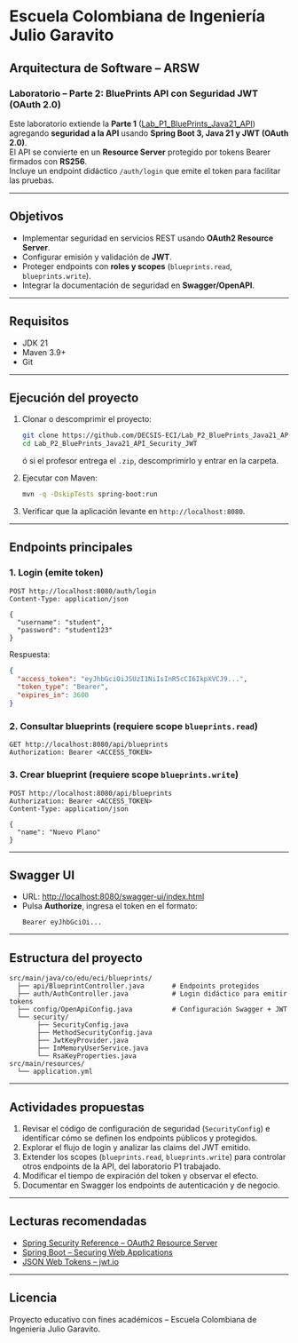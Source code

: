 # Escuela Colombiana de Ingeniería Julio Garavito
## Arquitectura de Software – ARSW
### Laboratorio – Parte 2: BluePrints API con Seguridad JWT (OAuth 2.0)

Este laboratorio extiende la **Parte 1** ([Lab_P1_BluePrints_Java21_API](https://github.com/DECSIS-ECI/Lab_P1_BluePrints_Java21_API)) agregando **seguridad a la API** usando **Spring Boot 3, Java 21 y JWT (OAuth 2.0)**.  
El API se convierte en un **Resource Server** protegido por tokens Bearer firmados con **RS256**.  
Incluye un endpoint didáctico `/auth/login` que emite el token para facilitar las pruebas.

---

## Objetivos
- Implementar seguridad en servicios REST usando **OAuth2 Resource Server**.
- Configurar emisión y validación de **JWT**.
- Proteger endpoints con **roles y scopes** (`blueprints.read`, `blueprints.write`).
- Integrar la documentación de seguridad en **Swagger/OpenAPI**.

---

## Requisitos
- JDK 21
- Maven 3.9+
- Git

---

## Ejecución del proyecto
1. Clonar o descomprimir el proyecto:
   ```bash
   git clone https://github.com/DECSIS-ECI/Lab_P2_BluePrints_Java21_API_Security_JWT.git
   cd Lab_P2_BluePrints_Java21_API_Security_JWT
   ```
   ó si el profesor entrega el `.zip`, descomprimirlo y entrar en la carpeta.

2. Ejecutar con Maven:
   ```bash
   mvn -q -DskipTests spring-boot:run
   ```

3. Verificar que la aplicación levante en `http://localhost:8080`.

---

## Endpoints principales

### 1. Login (emite token)
```
POST http://localhost:8080/auth/login
Content-Type: application/json

{
  "username": "student",
  "password": "student123"
}
```
Respuesta:
```json
{
  "access_token": "eyJhbGciOiJSUzI1NiIsInR5cCI6IkpXVCJ9...",
  "token_type": "Bearer",
  "expires_in": 3600
}
```

### 2. Consultar blueprints (requiere scope `blueprints.read`)
```
GET http://localhost:8080/api/blueprints
Authorization: Bearer <ACCESS_TOKEN>
```

### 3. Crear blueprint (requiere scope `blueprints.write`)
```
POST http://localhost:8080/api/blueprints
Authorization: Bearer <ACCESS_TOKEN>
Content-Type: application/json

{
  "name": "Nuevo Plano"
}
```

---

## Swagger UI
- URL: [http://localhost:8080/swagger-ui/index.html](http://localhost:8080/swagger-ui/index.html)
- Pulsa **Authorize**, ingresa el token en el formato:
  ```
  Bearer eyJhbGciOi...
  ```

---

## Estructura del proyecto
```
src/main/java/co/edu/eci/blueprints/
  ├── api/BlueprintController.java       # Endpoints protegidos
  ├── auth/AuthController.java           # Login didáctico para emitir tokens
  ├── config/OpenApiConfig.java          # Configuración Swagger + JWT
  └── security/
       ├── SecurityConfig.java
       ├── MethodSecurityConfig.java
       ├── JwtKeyProvider.java
       ├── InMemoryUserService.java
       └── RsaKeyProperties.java
src/main/resources/
  └── application.yml
```

---

## Actividades propuestas
1. Revisar el código de configuración de seguridad (`SecurityConfig`) e identificar cómo se definen los endpoints públicos y protegidos.
2. Explorar el flujo de login y analizar las claims del JWT emitido.
3. Extender los scopes (`blueprints.read`, `blueprints.write`) para controlar otros endpoints de la API, del laboratorio P1 trabajado.
4. Modificar el tiempo de expiración del token y observar el efecto.
5. Documentar en Swagger los endpoints de autenticación y de negocio.

---

## Lecturas recomendadas
- [Spring Security Reference – OAuth2 Resource Server](https://docs.spring.io/spring-security/reference/servlet/oauth2/resource-server/index.html)
- [Spring Boot – Securing Web Applications](https://spring.io/guides/gs/securing-web/)
- [JSON Web Tokens – jwt.io](https://jwt.io/introduction)

---

## Licencia
Proyecto educativo con fines académicos – Escuela Colombiana de Ingeniería Julio Garavito.
